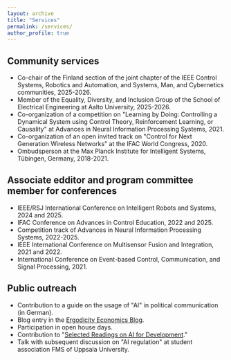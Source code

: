 ```yaml
---
layout: archive
title: "Services"
permalink: /services/
author_profile: true
---
```


## Community services
* Co-chair of the Finland section of the joint chapter of the IEEE Control Systems, Robotics and Automation, and Systems, Man, and Cybernetics communities, 2025-2026.
* Member of the Equality, Diversity, and Inclusion Group of the School of Electrical Engineering at Aalto University, 2025-2026.
* Co-organization of a competition on "Learning by Doing: Controlling a Dynamical System using Control Theory, Reinforcement Learning, or Causality" at Advances in Neural Information Processing Systems, 2021.
* Co-organization of an open invited track on "Control for Next Generation Wireless Networks" at the IFAC World Congress, 2020.
* Ombudsperson at the Max Planck Institute for Intelligent Systems, Tübingen, Germany, 2018-2021.

## Associate edditor and program committee member for conferences
* IEEE/RSJ International Conference on Intelligent Robots and Systems, 2024 and 2025.
* IFAC Conference on Advances in Control Education, 2022 and 2025.
* Competition track of Advances in Neural Information Processing Systems, 2022-2025.
* IEEE International Conference on Multisensor Fusion and Integration, 2021 and 2022.
* International Conference on Event-based Control, Communication, and Signal Processing, 2021.

## Public outreach
* Contribution to a guide on the usage of "AI" in political communication (in German).
* Blog entry in the [Ergodicity Economics Blog](https://ergodicityeconomics.com/2023/10/20/an-ergodicity-perspective-on-reinforcement-learning/).
* Participation in open house days.
* Contribution to "[Selected Readings on AI for Development](https://medium.com/data-stewards-network/selected-readings-on-ai-for-development-24aff54fdc8)." 
* Talk with subsequent discussion on "AI regulation" at student association FMS of Uppsala University.
